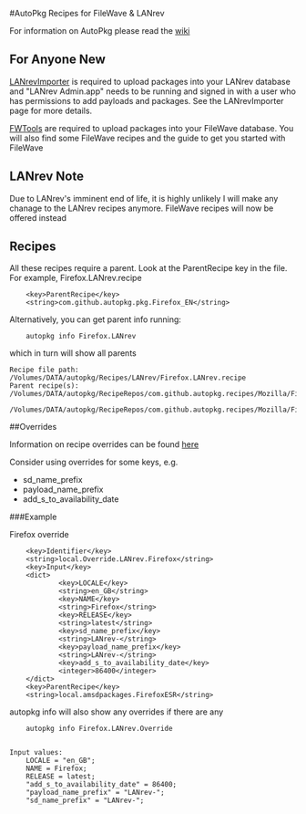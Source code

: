 #AutoPkg Recipes for FileWave & LANrev

For information on AutoPkg please read the [wiki](https://github.com/autopkg/autopkg/wiki/Getting-Started)

## For Anyone New
[LANrevImporter](https://github.com/jbaker10/LANrevImporter) is required to upload packages into your LANrev database and "LANrev Admin.app" needs to be running and signed in with a user who has permissions to add payloads and packages.  See the LANrevImporter page for more details.

[FWTools](https://github.com/autopkg/filewave) are required to upload packages into your FileWave database.  You will also find some FileWave recipes and the guide to get you started with FileWave

## LANrev Note

Due to LANrev's imminent end of life, it is highly unlikely I will make any chanage to the LANrev recipes anymore.
FileWave recipes will now be offered instead

## Recipes

All these recipes require a parent.  Look at the ParentRecipe key in the file.  For example, Firefox.LANrev.recipe

        <key>ParentRecipe</key>
        <string>com.github.autopkg.pkg.Firefox_EN</string>
        
Alternatively, you can get parent info running:

        autopkg info Firefox.LANrev
        
which in turn will show all parents

    Recipe file path:    /Volumes/DATA/autopkg/Recipes/LANrev/Firefox.LANrev.recipe
    Parent recipe(s):    /Volumes/DATA/autopkg/RecipeRepos/com.github.autopkg.recipes/Mozilla/Firefox.pkg.recipe
                         /Volumes/DATA/autopkg/RecipeRepos/com.github.autopkg.recipes/Mozilla/Firefox.download.recipe

##Overrides

Information on recipe overrides can be found [here](https://github.com/autopkg/autopkg/wiki/Recipe-Overrides)

Consider using overrides for some keys, e.g.

* sd\_name\_prefix
* payload\_name\_prefix
* add\_s\_to\_availability\_date

###Example

Firefox override

        <key>Identifier</key>
        <string>local.Override.LANrev.Firefox</string>
        <key>Input</key>
        <dict>
                <key>LOCALE</key>
                <string>en_GB</string>
                <key>NAME</key>
                <string>Firefox</string>
                <key>RELEASE</key>
                <string>latest</string>
                <key>sd_name_prefix</key>
                <string>LANrev-</string>
                <key>payload_name_prefix</key>
                <string>LANrev-</string>
                <key>add_s_to_availability_date</key>
                <integer>86400</integer>
        </dict>
        <key>ParentRecipe</key>
        <string>local.amsdpackages.FirefoxESR</string>

autopkg info will also show any overrides if there are any

        autopkg info Firefox.LANrev.Override


    Input values: 
        LOCALE = "en_GB";
        NAME = Firefox;
        RELEASE = latest;
        "add_s_to_availability_date" = 86400;
        "payload_name_prefix" = "LANrev-";
        "sd_name_prefix" = "LANrev-";
